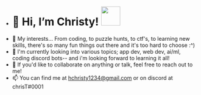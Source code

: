 - # 👋 Hi, I’m Christy! <img src="**https://media.giphy.com/media/mGcNjsfWAjY5AEZNw6/giphy.gif**" width="50"></h2>
- 👀 My interests... From coding, to puzzle hunts, to ctf's, to learning new skills, there's so many fun things out there and it's too hard to choose :^)
- 🌱 I'm currently looking into various topics; app dev, web dev, ai/ml, coding discord bots-- and i'm looking forward to learning it all!
- 💞️ If you'd like to collaborate on anything or talk, feel free to reach out to me!
- 📫 You can find me at hchristy1234@gmail.com or on discord at chrisT#0001

